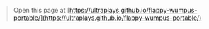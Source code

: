  


> Open this page at [https://ultraplays.github.io/flappy-wumpus-portable/](https://ultraplays.github.io/flappy-wumpus-portable/)

